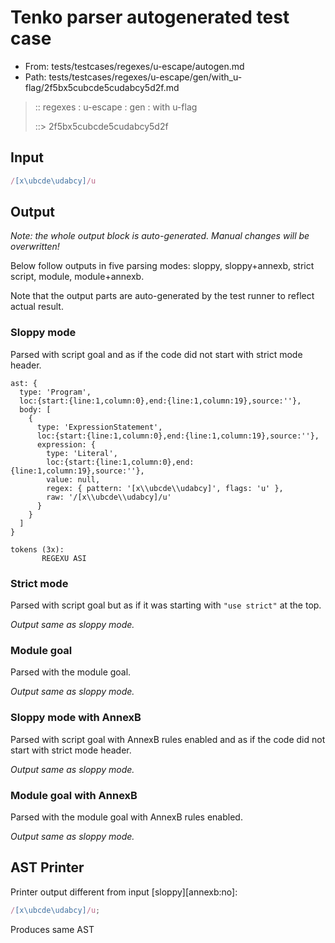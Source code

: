 # Tenko parser autogenerated test case

- From: tests/testcases/regexes/u-escape/autogen.md
- Path: tests/testcases/regexes/u-escape/gen/with_u-flag/2f5bx5cubcde5cudabcy5d2f.md

> :: regexes : u-escape : gen : with u-flag
>
> ::> 2f5bx5cubcde5cudabcy5d2f

## Input


`````js
/[x\ubcde\udabcy]/u
`````

## Output

_Note: the whole output block is auto-generated. Manual changes will be overwritten!_

Below follow outputs in five parsing modes: sloppy, sloppy+annexb, strict script, module, module+annexb.

Note that the output parts are auto-generated by the test runner to reflect actual result.

### Sloppy mode

Parsed with script goal and as if the code did not start with strict mode header.

`````
ast: {
  type: 'Program',
  loc:{start:{line:1,column:0},end:{line:1,column:19},source:''},
  body: [
    {
      type: 'ExpressionStatement',
      loc:{start:{line:1,column:0},end:{line:1,column:19},source:''},
      expression: {
        type: 'Literal',
        loc:{start:{line:1,column:0},end:{line:1,column:19},source:''},
        value: null,
        regex: { pattern: '[x\\ubcde\\udabcy]', flags: 'u' },
        raw: '/[x\\ubcde\\udabcy]/u'
      }
    }
  ]
}

tokens (3x):
       REGEXU ASI
`````

### Strict mode

Parsed with script goal but as if it was starting with `"use strict"` at the top.

_Output same as sloppy mode._

### Module goal

Parsed with the module goal.

_Output same as sloppy mode._

### Sloppy mode with AnnexB

Parsed with script goal with AnnexB rules enabled and as if the code did not start with strict mode header.

_Output same as sloppy mode._

### Module goal with AnnexB

Parsed with the module goal with AnnexB rules enabled.

_Output same as sloppy mode._

## AST Printer

Printer output different from input [sloppy][annexb:no]:

````js
/[x\ubcde\udabcy]/u;
````

Produces same AST
